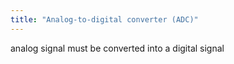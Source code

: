 ```yaml
---
title: "Analog-to-digital converter (ADC)"
---
```

analog signal must be converted into a digital signal

